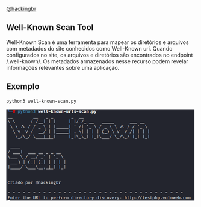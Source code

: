 <p align="left">
    <a href="https://github.com/carineconstantino/hackingbr">@hackingbr</a>
</p>

## Well-Known Scan Tool
Well-Known Scan é uma ferramenta para mapear os diretórios e arquivos com metadados do site conhecidos como Well-Known uri. Quando configurados no site, os arquivos e diretórios são encontrados no endpoint /.well-known/. Os metadados armazenados nesse recurso podem revelar informações relevantes sobre uma aplicação. 

## Exemplo
```
python3 well-known-scan.py
```
<p align="left">
    <img width="500" src="well-known-scan-exemplo.png"><p></p>
</p>


